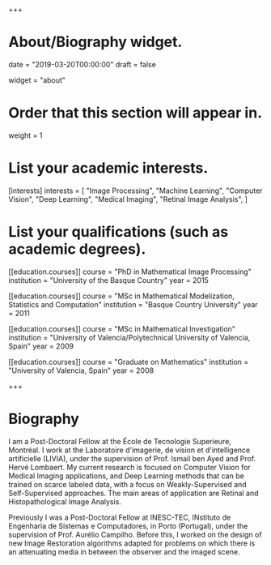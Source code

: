 +++
# About/Biography widget.

date = "2019-03-20T00:00:00"
draft = false

widget = "about"

# Order that this section will appear in.
weight = 1

# List your academic interests.
[interests]
  interests = [
    "Image Processing",
    "Machine Learning",
    "Computer Vision",
    "Deep Learning",
    "Medical Imaging",
    "Retinal Image Analysis",
  ]

# List your qualifications (such as academic degrees).
[[education.courses]]
  course = "PhD in  Mathematical Image Processing"
  institution = "University of the Basque Country"
  year = 2015

[[education.courses]]
  course = "MSc in Mathematical Modelization, Statistics and Computation"
  institution = "Basque Country University"
  year = 2011

[[education.courses]]
  course = "MSc in Mathematical Investigation"
  institution = "University of Valencia/Polytechnical University of Valencia, Spain"
  year = 2009

[[education.courses]]
  course = "Graduate on Mathematics"
  institution = "University of Valencia, Spain"
  year = 2008
 
+++

# Biography

I am a Post-Doctoral Fellow at the École de Tecnologie Superieure, Montréal. 
I work at the Laboratoire d'imagerie, de vision et d'intelligence artificielle (LIVIA), under the supervision of Prof. Ismail ben Ayed and Prof. Hervé Lombaert.
My current research is focused on Computer Vision for Medical Imaging applications, and Deep Learning methods that can be trained on scarce labeled data, with a focus on Weakly-Supervised and Self-Supervised approaches.
The main areas of application are Retinal and Histopathological Image Analysis. 

Previously I was a Post-Doctoral Fellow at INESC-TEC, INstituto de Engenharia de Sistemas e Computadores, in Porto (Portugal), under the supervision of Prof. Aurélio Campilho.
Before this, I worked on the design of new Image Restoration algorithms adapted for problems on which there is an attenuating media in between the observer and the imaged scene. 

